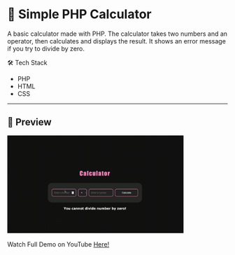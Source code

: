 # 🧮 Simple PHP Calculator

A basic calculator made with PHP. The calculator takes two numbers and an operator, then calculates and displays the result. It shows an error message if you try to divide by zero. 

🛠️ Tech Stack
- PHP
- HTML
- CSS

---

## 🚀 Preview

  <img 
    src="gifPhpCalculator.gif" 
     style="width: 80%;" 
  />

Watch Full Demo on YouTube <a href="https://youtu.be/xv25Mg1D82U"> Here!
</a>


